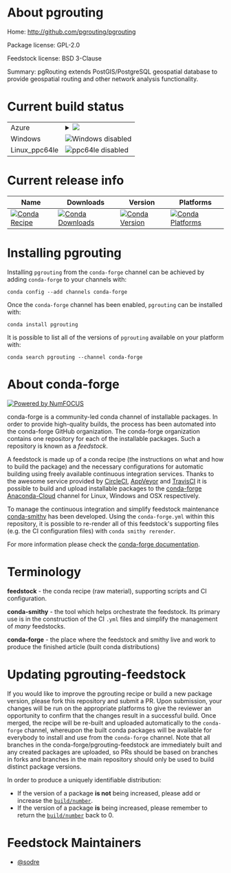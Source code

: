 About pgrouting
===============

Home: http://github.com/pgrouting/pgrouting

Package license: GPL-2.0

Feedstock license: BSD 3-Clause

Summary: pgRouting extends PostGIS/PostgreSQL geospatial database to provide geospatial routing and other network analysis functionality.



Current build status
====================


<table>
    
  <tr>
    <td>Azure</td>
    <td>
      <details>
        <summary>
          <a href="https://dev.azure.com/conda-forge/feedstock-builds/_build/latest?definitionId=4067&branchName=master">
            <img src="https://dev.azure.com/conda-forge/feedstock-builds/_apis/build/status/pgrouting-feedstock?branchName=master">
          </a>
        </summary>
        <table>
          <thead><tr><th>Variant</th><th>Status</th></tr></thead>
          <tbody><tr>
              <td>linux_postgresql10.4</td>
              <td>
                <a href="https://dev.azure.com/conda-forge/feedstock-builds/_build/latest?definitionId=4067&branchName=master">
                  <img src="https://dev.azure.com/conda-forge/feedstock-builds/_apis/build/status/pgrouting-feedstock?branchName=master&jobName=linux&configuration=linux_postgresql10.4" alt="variant">
                </a>
              </td>
            </tr><tr>
              <td>linux_postgresql9.6</td>
              <td>
                <a href="https://dev.azure.com/conda-forge/feedstock-builds/_build/latest?definitionId=4067&branchName=master">
                  <img src="https://dev.azure.com/conda-forge/feedstock-builds/_apis/build/status/pgrouting-feedstock?branchName=master&jobName=linux&configuration=linux_postgresql9.6" alt="variant">
                </a>
              </td>
            </tr><tr>
              <td>osx_postgresql10.4</td>
              <td>
                <a href="https://dev.azure.com/conda-forge/feedstock-builds/_build/latest?definitionId=4067&branchName=master">
                  <img src="https://dev.azure.com/conda-forge/feedstock-builds/_apis/build/status/pgrouting-feedstock?branchName=master&jobName=osx&configuration=osx_postgresql10.4" alt="variant">
                </a>
              </td>
            </tr><tr>
              <td>osx_postgresql9.6</td>
              <td>
                <a href="https://dev.azure.com/conda-forge/feedstock-builds/_build/latest?definitionId=4067&branchName=master">
                  <img src="https://dev.azure.com/conda-forge/feedstock-builds/_apis/build/status/pgrouting-feedstock?branchName=master&jobName=osx&configuration=osx_postgresql9.6" alt="variant">
                </a>
              </td>
            </tr>
          </tbody>
        </table>
      </details>
    </td>
  </tr>
  <tr>
    <td>Windows</td>
    <td>
      <img src="https://img.shields.io/badge/Windows-disabled-lightgrey.svg" alt="Windows disabled">
    </td>
  </tr>
  <tr>
    <td>Linux_ppc64le</td>
    <td>
      <img src="https://img.shields.io/badge/ppc64le-disabled-lightgrey.svg" alt="ppc64le disabled">
    </td>
  </tr>
</table>

Current release info
====================

| Name | Downloads | Version | Platforms |
| --- | --- | --- | --- |
| [![Conda Recipe](https://img.shields.io/badge/recipe-pgrouting-green.svg)](https://anaconda.org/conda-forge/pgrouting) | [![Conda Downloads](https://img.shields.io/conda/dn/conda-forge/pgrouting.svg)](https://anaconda.org/conda-forge/pgrouting) | [![Conda Version](https://img.shields.io/conda/vn/conda-forge/pgrouting.svg)](https://anaconda.org/conda-forge/pgrouting) | [![Conda Platforms](https://img.shields.io/conda/pn/conda-forge/pgrouting.svg)](https://anaconda.org/conda-forge/pgrouting) |

Installing pgrouting
====================

Installing `pgrouting` from the `conda-forge` channel can be achieved by adding `conda-forge` to your channels with:

```
conda config --add channels conda-forge
```

Once the `conda-forge` channel has been enabled, `pgrouting` can be installed with:

```
conda install pgrouting
```

It is possible to list all of the versions of `pgrouting` available on your platform with:

```
conda search pgrouting --channel conda-forge
```


About conda-forge
=================

[![Powered by NumFOCUS](https://img.shields.io/badge/powered%20by-NumFOCUS-orange.svg?style=flat&colorA=E1523D&colorB=007D8A)](http://numfocus.org)

conda-forge is a community-led conda channel of installable packages.
In order to provide high-quality builds, the process has been automated into the
conda-forge GitHub organization. The conda-forge organization contains one repository
for each of the installable packages. Such a repository is known as a *feedstock*.

A feedstock is made up of a conda recipe (the instructions on what and how to build
the package) and the necessary configurations for automatic building using freely
available continuous integration services. Thanks to the awesome service provided by
[CircleCI](https://circleci.com/), [AppVeyor](https://www.appveyor.com/)
and [TravisCI](https://travis-ci.com/) it is possible to build and upload installable
packages to the [conda-forge](https://anaconda.org/conda-forge)
[Anaconda-Cloud](https://anaconda.org/) channel for Linux, Windows and OSX respectively.

To manage the continuous integration and simplify feedstock maintenance
[conda-smithy](https://github.com/conda-forge/conda-smithy) has been developed.
Using the ``conda-forge.yml`` within this repository, it is possible to re-render all of
this feedstock's supporting files (e.g. the CI configuration files) with ``conda smithy rerender``.

For more information please check the [conda-forge documentation](https://conda-forge.org/docs/).

Terminology
===========

**feedstock** - the conda recipe (raw material), supporting scripts and CI configuration.

**conda-smithy** - the tool which helps orchestrate the feedstock.
                   Its primary use is in the construction of the CI ``.yml`` files
                   and simplify the management of *many* feedstocks.

**conda-forge** - the place where the feedstock and smithy live and work to
                  produce the finished article (built conda distributions)


Updating pgrouting-feedstock
============================

If you would like to improve the pgrouting recipe or build a new
package version, please fork this repository and submit a PR. Upon submission,
your changes will be run on the appropriate platforms to give the reviewer an
opportunity to confirm that the changes result in a successful build. Once
merged, the recipe will be re-built and uploaded automatically to the
`conda-forge` channel, whereupon the built conda packages will be available for
everybody to install and use from the `conda-forge` channel.
Note that all branches in the conda-forge/pgrouting-feedstock are
immediately built and any created packages are uploaded, so PRs should be based
on branches in forks and branches in the main repository should only be used to
build distinct package versions.

In order to produce a uniquely identifiable distribution:
 * If the version of a package **is not** being increased, please add or increase
   the [``build/number``](https://conda.io/docs/user-guide/tasks/build-packages/define-metadata.html#build-number-and-string).
 * If the version of a package **is** being increased, please remember to return
   the [``build/number``](https://conda.io/docs/user-guide/tasks/build-packages/define-metadata.html#build-number-and-string)
   back to 0.

Feedstock Maintainers
=====================

* [@sodre](https://github.com/sodre/)

